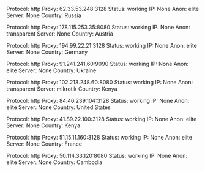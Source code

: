 Protocol: http
Proxy: 62.33.53.248:3128
Status: working
IP: None
Anon: elite
Server: None
Country: Russia

Protocol: http
Proxy: 178.115.253.35:8080
Status: working
IP: None
Anon: transparent
Server: None
Country: Austria

Protocol: http
Proxy: 194.99.22.21:3128
Status: working
IP: None
Anon: elite
Server: None
Country: Germany

Protocol: http
Proxy: 91.241.241.60:9090
Status: working
IP: None
Anon: elite
Server: None
Country: Ukraine

Protocol: http
Proxy: 102.213.248.60:8080
Status: working
IP: None
Anon: transparent
Server: mikrotik
Country: Kenya

Protocol: http
Proxy: 84.46.239.104:3128
Status: working
IP: None
Anon: elite
Server: None
Country: United States

Protocol: http
Proxy: 41.89.22.100:3128
Status: working
IP: None
Anon: elite
Server: None
Country: Kenya

Protocol: http
Proxy: 51.15.11.160:3128
Status: working
IP: None
Anon: elite
Server: None
Country: France

Protocol: http
Proxy: 50.114.33.120:8080
Status: working
IP: None
Anon: elite
Server: None
Country: Cambodia

